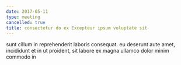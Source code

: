 ```yaml
---
date: 2017-05-11
type: meeting
cancelled: true
title: consectetur do ex Excepteur ipsum voluptate sit
---
```

sunt cillum in reprehenderit laboris consequat. eu deserunt aute amet, incididunt et in ut proident, sit labore ex magna ullamco dolor minim commodo in